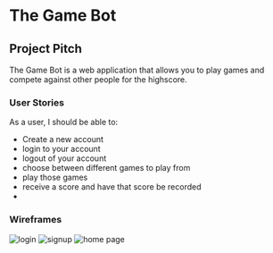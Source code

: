 # The Game Bot



## Project Pitch 

The Game Bot is a web application that allows you to play games and compete against other people for the highscore. 

### User Stories

As a user, I should be able to: 
- Create a new account
- login to your account
- logout of your account
- choose between different games to play from 
- play those games 
- receive a score and have that score be recorded
- 

### Wireframes

![login](https://user-images.githubusercontent.com/98237174/168918445-fd7e8dd4-c613-447e-aa5b-ef1f7859eaa5.PNG)
![signup](https://user-images.githubusercontent.com/98237174/168918458-481365ff-7a90-49c3-8f74-87b5c047d432.PNG)
![home page](https://user-images.githubusercontent.com/98237174/168918469-d3c45cc6-9e1c-4a19-8f72-d5f226a33b77.PNG)

